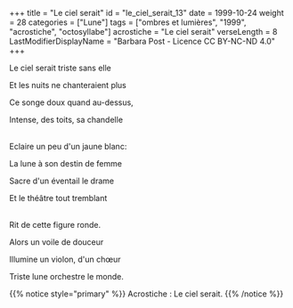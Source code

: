 +++
title = "Le ciel serait"
id = "le_ciel_serait_13"
date = 1999-10-24
weight = 28
categories = ["Lune"]
tags = ["ombres et lumières", "1999", "acrostiche", "octosyllabe"]
acrostiche = "Le ciel serait"
verseLength = 8
LastModifierDisplayName = "Barbara Post - Licence CC BY-NC-ND 4.0"
+++

Le ciel serait triste sans elle

Et les nuits ne chanteraient plus

Ce songe doux quand au-dessus,

Intense, des toits, sa chandelle

 \
Eclaire un peu d'un jaune blanc:

La lune à son destin de femme

Sacre d'un éventail le drame

Et le théâtre tout tremblant

 \
Rit de cette figure ronde.

Alors un voile de douceur

Illumine un violon, d'un chœur

Triste lune orchestre le monde.

{{% notice style="primary" %}}
Acrostiche : Le ciel serait.
{{% /notice %}}
